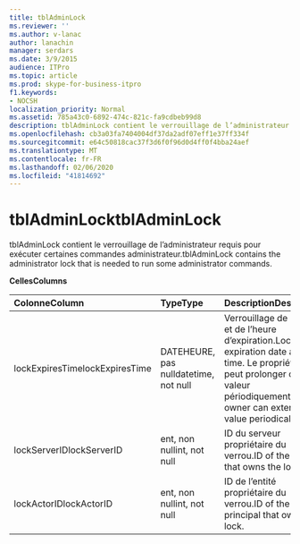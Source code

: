 ```yaml
---
title: tblAdminLock
ms.reviewer: ''
ms.author: v-lanac
author: lanachin
manager: serdars
ms.date: 3/9/2015
audience: ITPro
ms.topic: article
ms.prod: skype-for-business-itpro
f1.keywords:
- NOCSH
localization_priority: Normal
ms.assetid: 785a43c0-6892-474c-821c-fa9cdbeb99d8
description: tblAdminLock contient le verrouillage de l’administrateur requis pour exécuter certaines commandes administrateur.
ms.openlocfilehash: cb3a03fa7404004df37da2adf07eff1e37ff334f
ms.sourcegitcommit: e64c50818cac37f3d6f0f96d0d4ff0f4bba24aef
ms.translationtype: MT
ms.contentlocale: fr-FR
ms.lasthandoff: 02/06/2020
ms.locfileid: "41814692"
---
```

# <a name="tbladminlock"></a><span data-ttu-id="a9ce6-103">tblAdminLock</span><span class="sxs-lookup"><span data-stu-id="a9ce6-103">tblAdminLock</span></span>
 
<span data-ttu-id="a9ce6-104">tblAdminLock contient le verrouillage de l’administrateur requis pour exécuter certaines commandes administrateur.</span><span class="sxs-lookup"><span data-stu-id="a9ce6-104">tblAdminLock contains the administrator lock that is needed to run some administrator commands.</span></span>
  
<span data-ttu-id="a9ce6-105">**Celles**</span><span class="sxs-lookup"><span data-stu-id="a9ce6-105">**Columns**</span></span>

|<span data-ttu-id="a9ce6-106">**Colonne**</span><span class="sxs-lookup"><span data-stu-id="a9ce6-106">**Column**</span></span>|<span data-ttu-id="a9ce6-107">**Type**</span><span class="sxs-lookup"><span data-stu-id="a9ce6-107">**Type**</span></span>|<span data-ttu-id="a9ce6-108">**Description**</span><span class="sxs-lookup"><span data-stu-id="a9ce6-108">**Description**</span></span>|
|:-----|:-----|:-----|
|<span data-ttu-id="a9ce6-109">lockExpiresTime</span><span class="sxs-lookup"><span data-stu-id="a9ce6-109">lockExpiresTime</span></span>  <br/> |<span data-ttu-id="a9ce6-110">DATEHEURE, pas null</span><span class="sxs-lookup"><span data-stu-id="a9ce6-110">datetime, not null</span></span>  <br/> |<span data-ttu-id="a9ce6-111">Verrouillage de la date et de l’heure d’expiration.</span><span class="sxs-lookup"><span data-stu-id="a9ce6-111">Lock expiration date and time.</span></span> <span data-ttu-id="a9ce6-112">Le propriétaire peut prolonger cette valeur périodiquement.</span><span class="sxs-lookup"><span data-stu-id="a9ce6-112">The owner can extend this value periodically.</span></span>  <br/> |
|<span data-ttu-id="a9ce6-113">lockServerID</span><span class="sxs-lookup"><span data-stu-id="a9ce6-113">lockServerID</span></span>  <br/> |<span data-ttu-id="a9ce6-114">ent, non null</span><span class="sxs-lookup"><span data-stu-id="a9ce6-114">int, not null</span></span>  <br/> |<span data-ttu-id="a9ce6-115">ID du serveur propriétaire du verrou.</span><span class="sxs-lookup"><span data-stu-id="a9ce6-115">ID of the server that owns the lock.</span></span>  <br/> |
|<span data-ttu-id="a9ce6-116">lockActorID</span><span class="sxs-lookup"><span data-stu-id="a9ce6-116">lockActorID</span></span>  <br/> |<span data-ttu-id="a9ce6-117">ent, non null</span><span class="sxs-lookup"><span data-stu-id="a9ce6-117">int, not null</span></span>  <br/> |<span data-ttu-id="a9ce6-118">ID de l’entité propriétaire du verrou.</span><span class="sxs-lookup"><span data-stu-id="a9ce6-118">ID of the principal that owns the lock.</span></span>  <br/> |
   

